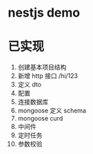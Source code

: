 # nestjs demo

# 已实现

1. 创建基本项目结构
2. 新增 http 接口 /hi/123
3. 定义 dto
4. 配置
5. 连接数据库
6. mongoose 定义 schema 
7. mongoose curd
8. 中间件
9. 定时任务
10. 参数校验
